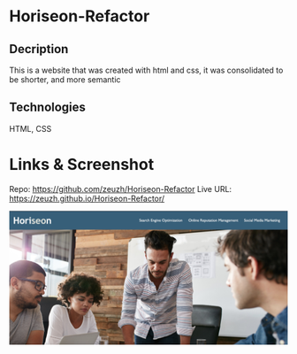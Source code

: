 # Horiseon-Refactor

## Decription
This is a website that was created with html and css, it was consolidated to be shorter, and more semantic

## Technologies
HTML, CSS

# Links & Screenshot

Repo: https://github.com/zeuzh/Horiseon-Refactor
Live URL: https://zeuzh.github.io/Horiseon-Refactor/

![horiseon site](./assets/images/screenshot.jpeg)
